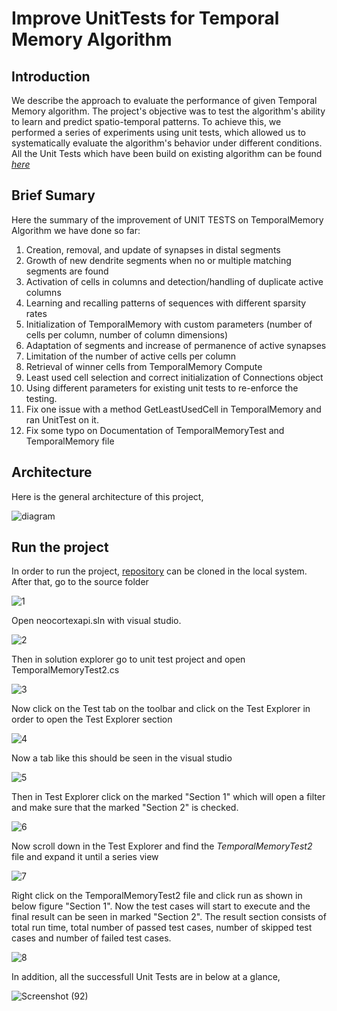# Improve UnitTests for Temporal Memory Algorithm
## Introduction
We describe the approach to evaluate the performance of given Temporal Memory algorithm. The project's objective was to test the algorithm's ability to learn and predict spatio-temporal patterns. To achieve this, we performed a series of experiments using unit tests, which allowed us to systematically evaluate the algorithm's behavior under different conditions. All the Unit Tests which have been build on existing algorithm can be found [_here_](https://github.com/Mostainahmed/variable-i/blob/f0e1d25aa6bead46ca2cc20be7fa2dcec9131b5a/source/UnitTestsProject/TemporalMemoryTest2.cs)

## Brief Sumary
Here the summary of the improvement of UNIT TESTS on TemporalMemory Algorithm we have done so far:

1. Creation, removal, and update of synapses in distal segments
2. Growth of new dendrite segments when no or multiple matching segments are found
3. Activation of cells in columns and detection/handling of duplicate active columns
4. Learning and recalling patterns of sequences with different sparsity rates
5. Initialization of TemporalMemory with custom parameters (number of cells per column, number of column dimensions)
6. Adaptation of segments and increase of permanence of active synapses
7. Limitation of the number of active cells per column
8. Retrieval of winner cells from TemporalMemory Compute
9. Least used cell selection and correct initialization of Connections object
10. Using different parameters for existing unit tests to re-enforce the testing.
11. Fix one issue with a method GetLeastUsedCell in TemporalMemory and ran UnitTest on it.
12. Fix some typo on Documentation of TemporalMemoryTest and TemporalMemory file

## Architecture
Here is the general architecture of this project,

![diagram](https://user-images.githubusercontent.com/62109347/228382136-78503f04-137b-42f3-b39d-7de57d69714c.jpg)

## Run the project

In order to run the project, [repository](https://github.com/Mostainahmed/variable-i.git) can be cloned in the local system. After that, go to the source folder 

![1](https://user-images.githubusercontent.com/62109347/228389657-60034ea0-920d-4af3-a018-f923e8b010fd.png)

Open neocortexapi.sln with visual studio.

![2](https://user-images.githubusercontent.com/62109347/228389720-3dfbf325-19ff-45bf-a656-33f50c8db1a3.png)

Then in solution explorer go to unit test project and open TemporalMemoryTest2.cs

![3](https://user-images.githubusercontent.com/62109347/228389950-6173897f-c85d-44d1-b0bc-b0baeb57065c.png)

Now click on the Test tab on the toolbar and click on the Test Explorer in order to open the Test Explorer section

![4](https://user-images.githubusercontent.com/62109347/228390622-0f73cbed-c028-4593-8e90-5fbef6bea924.png)

Now a tab like this should be seen in the visual studio

![5](https://user-images.githubusercontent.com/62109347/228391222-4792f9a4-16a0-4cb6-bf97-2aafc4816dc8.png)

Then in Test Explorer click on the marked "Section 1" which will open a filter and make sure that the marked "Section 2" is checked.

![6](https://user-images.githubusercontent.com/62109347/228391675-6b7f408f-d0b2-49e1-9e37-160a3a912a2a.png)

Now scroll down in the Test Explorer and find the _TemporalMemoryTest2_ file and expand it until a series view

![7](https://user-images.githubusercontent.com/62109347/228391983-b25c353d-b1fa-417b-bdd5-f9fafeeb27e4.png)

Right click on the TemporalMemoryTest2 file and click run as shown in below figure "Section 1". Now the test cases will start to execute and the final result can be seen in marked "Section 2". The result section consists of total run time, total number of passed test cases, number of skipped test cases and number of failed test cases.

![8](https://user-images.githubusercontent.com/62109347/228392574-10b2e7cd-e328-412b-91bc-8306911fa7fb.png)

In addition, all the successfull Unit Tests are in below at a glance,

![Screenshot (92)](https://user-images.githubusercontent.com/62109347/228382345-b024e782-129e-44ef-80ca-14aef99b086a.png)
